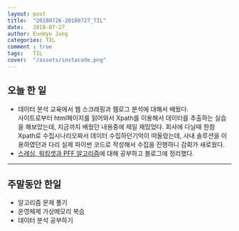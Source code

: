 ```yaml
---
layout: post
title:  "20180726-20180727_TIL"
date:   2018-07-27
author: EunHye Jung
categories: TIL
comment : true
tags:	TIL
cover:  "/assets/instacode.png"
---
```

   
## 오늘 한 일
* 데이터 분석 교육에서 웹 스크래핑과 웹로그 분석에 대해서 배웠다.  
  사이트로부터 html페이지를 읽어와서 Xpath를 이용해서 데이터를 추출하는 실습을 해보았는데, 지금까지 배웠던 내용중에 제일 재밌었다. 회사에 다닐때 한참 Xpath로 수집시나리오짜서 데이터 수집하던기억이 떠올랐는데, 사내 솔루션을 이용하였던과 다리 실제 파이썬 코드로 작성해서 수집을 진행하니 감회가 새로웠다.     
* [스레싱, 워킹셋과 PFF 알고리즘](https://eunhyejung.github.io/os/2018/07/24/operatingsystem-study16.html)에 대해 공부하고 블로그에 정리했다.   
  
  
  
- - -
## 주말동안 한일
* 알고리즘 문제 풀기   
* 운영체제 가상메모리 복습   
* 데이터 분석 공부하기   

   
